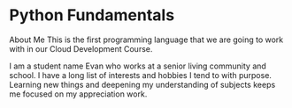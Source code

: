 # Python Fundamentals
About Me
This is the first programming language that we are going to work with in our Cloud Development Course.

I am a student name Evan who works at a senior living community and school. I have a long list of interests and hobbies I tend to with purpose.
Learning new things and deepening my understanding of subjects keeps me focused on my appreciation work.
